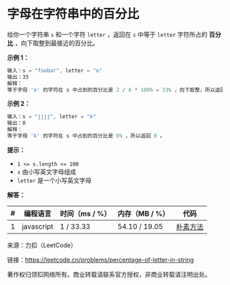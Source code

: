 # 字母在字符串中的百分比

给你一个字符串 `s` 和一个字符 `letter` ，返回在 `s` 中等于 `letter` 字符所占的 **百分比** ，向下取整到最接近的百分比。

**示例 1：**

``` javascript
输入：s = "foobar", letter = "o"
输出：33
解释：
等于字母 'o' 的字符在 s 中占到的百分比是 2 / 6 * 100% = 33% ，向下取整，所以返回 33 。
```

**示例 2：**

``` javascript
输入：s = "jjjj", letter = "k"
输出：0
解释：
等于字母 'k' 的字符在 s 中占到的百分比是 0% ，所以返回 0 。
```

**提示：**

- `1 <= s.length <= 100`
- `s` 由小写英文字母组成
- `letter` 是一个小写英文字母

**解答：**

**#**|**编程语言**|**时间（ms / %）**|**内存（MB / %）**|**代码**
--|--|--|--|--
1|javascript|1 / 33.33|54.10 / 19.05|[朴素方法](./javascript/ac_v1.js)

来源：力扣（LeetCode）

链接：https://leetcode.cn/problems/percentage-of-letter-in-string

著作权归领扣网络所有。商业转载请联系官方授权，非商业转载请注明出处。

